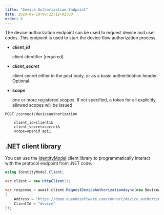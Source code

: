 ```yaml
---
title: "Device Authorization Endpoint"
date: 2020-09-10T08:22:12+02:00
order: 8
---
```


The device authorization endpoint can be used to request device and user codes.
This endpoint is used to start the device flow authorization process.

* ***client_id***
    
    client identifier (required)

* ***client_secret***
    
    client secret either in the post body, or as a basic authentication header. Optional.

* ***scope***

    one or more registered scopes. If not specified, a token for all explicitly allowed scopes will be issued

```text
POST /connect/deviceauthorization

    client_id=client1&
    client_secret=secret&
    scope=openid api1
```

## .NET client library
You can use the [IdentityModel](https://identitymodel.readthedocs.io) client library to programmatically interact with the protocol endpoint from .NET code.

```cs
using IdentityModel.Client;

var client = new HttpClient();

var response = await client.RequestDeviceAuthorizationAsync(new DeviceAuthorizationRequest
{
    Address = "https://demo.duendesoftware.com/connect/device_authorize",
    ClientId = "device"
});
```